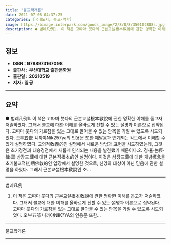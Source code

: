 ```yaml
---
title: "불교학개론"
date: 2021-07-08 04:37:25
categories: [국내도서, 종교-역학]
image: https://bimage.interpark.com/goods_image/2/8/8/8/350102888s.jpg
description: ● 범례凡例1. 이 책은 고따마 붓다의 근본교설根本敎說에 관한 명확한 이해를 돕고자 저술하였다. 그래서 불교에 대한 이해를 올바르게 전할 수 있는 설명과 이론으로 집약된다. 고따마 붓다의 가르침을 있는 그대로 알아볼 수 있는 안목을 가질 수 있도록 시도되었다. 오부五部 니까야Nik25
---
```


## **정보**

- **ISBN : 9788973167098**
- **출판사 : 부산대학교 출판문화원**
- **출판일 : 20210519**
- **저자 : 일공**

------



## **요약**

●  범례凡例1. 이 책은 고따마 붓다의 근본교설根本敎說에 관한 명확한 이해를 돕고자 저술하였다. 그래서 불교에 대한 이해를 올바르게 전할 수 있는 설명과 이론으로 집약된다. 고따마 붓다의 가르침을 있는 그대로 알아볼 수 있는 안목을 가질 수 있도록 시도되었다. 오부五部 니까야Nik257ya의 인용문 또한 깨달음과 연계되는 각도에서 이해할 수 있게 설명하였다. 교의적敎義的인 설명에서 새로운 방법과 표현을 시도하였는데, 그것은 초기경전과 대승경전에서 새롭게 인식되는 내용을 발견했기 때문이다.2. 경·율·논經·律·論 삼장三藏에 대한 근본적根本的인 설명이다. 이것은 삼장三藏에 대한 개념槪念을 초기불교적初期佛敎的인 입장에서 설명한 것으로, 신앙의 대상이 아닌 믿음에 관한 설명을 하였다. 그래서 근본교설根本敎說인 초...

------

범례凡例

1. 이 책은 고따마 붓다의 근본교설根本敎說에 관한 명확한 이해를 돕고자 저술하였다. 그래서 불교에 대한 이해를 올바르게 전할 수 있는 설명과 이론으로 집약된다. 고따마 붓다의 가르침을 있는 그대로 알아볼 수 있는 안목을 가질 수 있도록 시도되었다. 오부五部 니까야NIK?YA의 인용문 또한... 

------


불교학개론 

------


